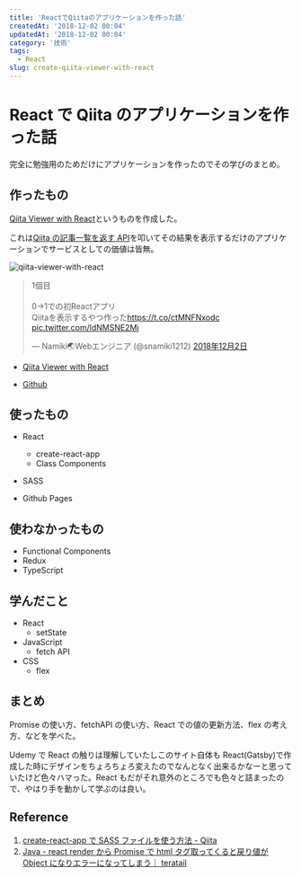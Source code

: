 ```yaml
---
title: 'ReactでQiitaのアプリケーションを作った話'
createdAt: '2018-12-02 00:04'
updatedAt: '2018-12-02 00:04'
category: '技術'
tags:
  - React
slug: create-qiita-viewer-with-react
---
```


# React で Qiita のアプリケーションを作った話

完全に勉強用のためだけにアプリケーションを作ったのでその学びのまとめ。

## 作ったもの

[Qiita Viewer with React](https://snamiki1212.github.io/example-react-qiita-viewer/)というものを作成した。

これは[Qiita の記事一覧を返す API](https://qiita.com/api/v2/docs#get-apiv2items)を叩いてその結果を表示するだけのアプリケーションでサービスとしての価値は皆無。

![qiita-viewer-with-react](./1.gif)

<!-- TwitterLink -->
<blockquote class="twitter-tweet" data-conversation="none" data-cards="hidden" data-lang="ja"><p lang="ja" dir="ltr">1個目<br><br>0→1での初Reactアプリ<br>Qiitaを表示するやつ作った<a href="https://t.co/ctMNFNxodc">https://t.co/ctMNFNxodc</a> <a href="https://t.co/ldNMSNE2Mj">pic.twitter.com/ldNMSNE2Mj</a></p>&mdash; Namiki🌏Webエンジニア (@snamiki1212) <a href="https://twitter.com/snamiki1212/status/1069107634622541824?ref_src=twsrc%5Etfw">2018年12月2日</a></blockquote>
<script async src="https://platform.twitter.com/widgets.js" charset="utf-8"></script>
<!-- TwitterLink -->

- [Qiita Viewer with React](https://snamiki1212.github.io/example-react-qiita-viewer/)

- [Github](https://github.com/snamiki1212/example-react-qiita-viewer)

## 使ったもの

- React

  - create-react-app
  - Class Components

- SASS
- Github Pages

## 使わなかったもの

- Functional Components
- Redux
- TypeScript

## 学んだこと

- React
  - setState
- JavaScript
  - fetch API
- CSS
  - flex

## まとめ

Promise の使い方、fetchAPI の使い方、React での値の更新方法、flex の考え方、などを学べた。

Udemy で React の触りは理解していたしこのサイト自体も React(Gatsby)で作成した時にデザインをちょろちょろ変えたのでなんとなく出来るかなーと思っていたけど色々ハマった。React もだがそれ意外のところでも色々と詰まったので、やはり手を動かして学ぶのは良い。

## Reference

1. [create-react-app で SASS ファイルを使う方法 - Qiita](https://qiita.com/chieeeeno/items/1dda5c47d4f1e36408e8)
2. [Java - react render から Promise で html タグ取ってくると戻り値が Object になりエラーになってしまう｜ teratail](https://teratail.com/questions/65202)
